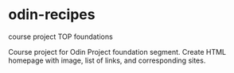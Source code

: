 # odin-recipes
course project TOP foundations

Course project for Odin Project foundation segment. Create HTML homepage with image, list of links, and corresponding sites.